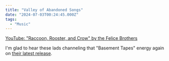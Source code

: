```yaml
---
title: "Valley of Abandoned Songs"
date: "2024-07-03T00:24:45.000Z"
tags: 
  - "Music"
---
```


[YouTube: "Raccoon, Rooster, and Crow" by the Felice Brothers](https://www.youtube.com/watch?v=9piG9SLPqIY)

I'm glad to hear these lads channeling that "Basement Tapes" energy again on [their latest release](https://thefelicebrothers-tl.bandcamp.com/album/valley-of-abandoned-songs-2).
